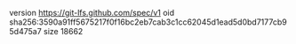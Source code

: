 version https://git-lfs.github.com/spec/v1
oid sha256:3590a91ff5675217f0f16bc2eb7cab3c1cc62045d1ead5d0bd7177cb95d475a7
size 18662

